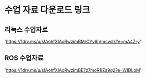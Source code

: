 # 수업 자료 다운로드 링크

## 리눅스 수업자료

'<https://1drv.ms/u/s!AohfXIAoRwzimBMrCYv9jVmcvsIk?e=mA4Zry>'


## ROS 수업자료

'<https://1drv.ms/u/s!AohfXIAoRwzimBE7z7moR1iZa9g2?e=WIDLoM>'
